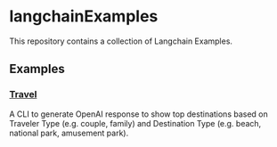 # langchainExamples

This repository contains a collection of Langchain Examples.

## Examples
### [Travel](https://github.com/rakishika/langchainExamples/blob/main/travel.py)
A CLI to generate OpenAI response to show top destinations based on Traveler Type (e.g. couple, family) and Destination Type (e.g. beach, national park, amusement park).

